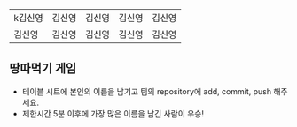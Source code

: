 <table>
      <tbody>
        <tr>
          <td>k김신영</td>
          <td>김신영</td>
          <td>김신영</td>
          <td>김신영</td>
          <td>김신영</td>
        </tr>
        <tr>
          <td>김신영</td>
          <td>김신영</td>
          <td>김신영</td>
          <td>김신영</td>
          <td>김신영</td>
        </tr>
      </tbody>
</table>

## 땅따먹기 게임

- 테이블 시트에 본인의 이름을 남기고 팀의 repository에 add, commit, push 해주세요.
- 제한시간 5분 이후에 가장 많은 이름을 남긴 사람이 우승!
